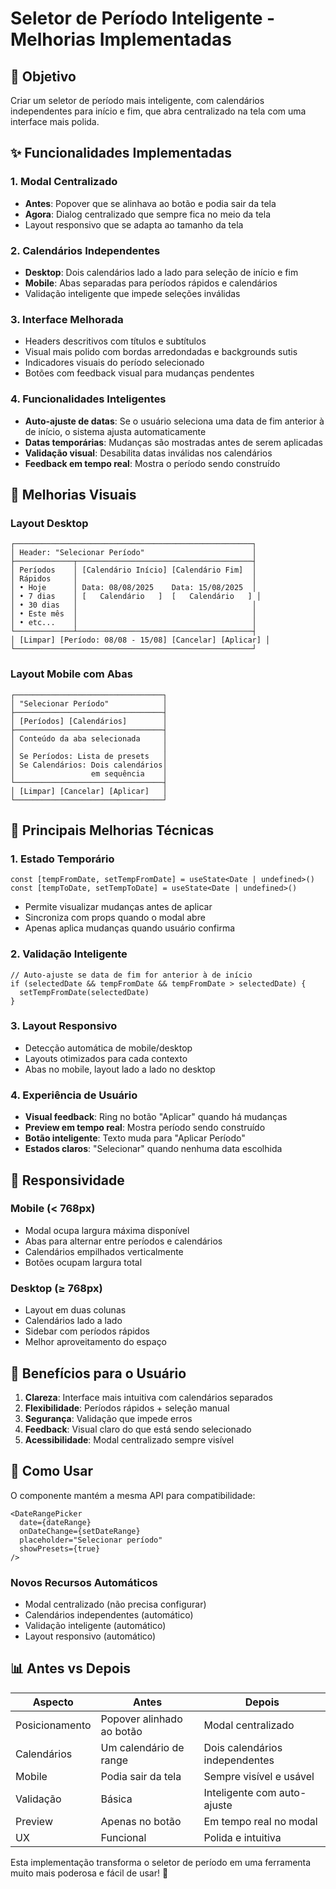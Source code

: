 # Seletor de Período Inteligente - Melhorias Implementadas

## 🎯 Objetivo
Criar um seletor de período mais inteligente, com calendários independentes para início e fim, que abra centralizado na tela com uma interface mais polida.

## ✨ Funcionalidades Implementadas

### 1. Modal Centralizado
- **Antes**: Popover que se alinhava ao botão e podia sair da tela
- **Agora**: Dialog centralizado que sempre fica no meio da tela
- Layout responsivo que se adapta ao tamanho da tela

### 2. Calendários Independentes
- **Desktop**: Dois calendários lado a lado para seleção de início e fim
- **Mobile**: Abas separadas para períodos rápidos e calendários
- Validação inteligente que impede seleções inválidas

### 3. Interface Melhorada
- Headers descritivos com títulos e subtítulos
- Visual mais polido com bordas arredondadas e backgrounds sutis
- Indicadores visuais do período selecionado
- Botões com feedback visual para mudanças pendentes

### 4. Funcionalidades Inteligentes
- **Auto-ajuste de datas**: Se o usuário seleciona uma data de fim anterior à de início, o sistema ajusta automaticamente
- **Datas temporárias**: Mudanças são mostradas antes de serem aplicadas
- **Validação visual**: Desabilita datas inválidas nos calendários
- **Feedback em tempo real**: Mostra o período sendo construído

## 🎨 Melhorias Visuais

### Layout Desktop
```
┌─────────────────────────────────────────────────────┐
│ Header: "Selecionar Período"                        │
├─────────────┬───────────────────────────────────────┤
│ Períodos    │ [Calendário Início] [Calendário Fim]  │
│ Rápidos     │                                       │
│ • Hoje      │ Data: 08/08/2025    Data: 15/08/2025  │
│ • 7 dias    │ [   Calendário   ]  [   Calendário   ] │
│ • 30 dias   │                                       │
│ • Este mês  │                                       │
│ • etc...    │                                       │
└─────────────┴───────────────────────────────────────┤
│ [Limpar] [Período: 08/08 - 15/08] [Cancelar] [Aplicar] │
└─────────────────────────────────────────────────────┘
```

### Layout Mobile com Abas
```
┌─────────────────────────────────┐
│ "Selecionar Período"            │
├─────────────────────────────────┤
│ [Períodos] [Calendários]        │
├─────────────────────────────────┤
│ Conteúdo da aba selecionada     │
│                                 │
│ Se Períodos: Lista de presets   │
│ Se Calendários: Dois calendários│
│                 em sequência    │
└─────────────────────────────────┤
│ [Limpar] [Cancelar] [Aplicar]   │
└─────────────────────────────────┘
```

## 🔧 Principais Melhorias Técnicas

### 1. Estado Temporário
```tsx
const [tempFromDate, setTempFromDate] = useState<Date | undefined>()
const [tempToDate, setTempToDate] = useState<Date | undefined>()
```
- Permite visualizar mudanças antes de aplicar
- Sincroniza com props quando o modal abre
- Apenas aplica mudanças quando usuário confirma

### 2. Validação Inteligente
```tsx
// Auto-ajuste se data de fim for anterior à de início
if (selectedDate && tempFromDate && tempFromDate > selectedDate) {
  setTempFromDate(selectedDate)
}
```

### 3. Layout Responsivo
- Detecção automática de mobile/desktop
- Layouts otimizados para cada contexto
- Abas no mobile, layout lado a lado no desktop

### 4. Experiência de Usuário
- **Visual feedback**: Ring no botão "Aplicar" quando há mudanças
- **Preview em tempo real**: Mostra período sendo construído
- **Botão inteligente**: Texto muda para "Aplicar Período"
- **Estados claros**: "Selecionar" quando nenhuma data escolhida

## 📱 Responsividade

### Mobile (< 768px)
- Modal ocupa largura máxima disponível
- Abas para alternar entre períodos e calendários
- Calendários empilhados verticalmente
- Botões ocupam largura total

### Desktop (≥ 768px)
- Layout em duas colunas
- Calendários lado a lado
- Sidebar com períodos rápidos
- Melhor aproveitamento do espaço

## 🎯 Benefícios para o Usuário

1. **Clareza**: Interface mais intuitiva com calendários separados
2. **Flexibilidade**: Períodos rápidos + seleção manual
3. **Segurança**: Validação que impede erros
4. **Feedback**: Visual claro do que está sendo selecionado
5. **Acessibilidade**: Modal centralizado sempre visível

## 🚀 Como Usar

O componente mantém a mesma API para compatibilidade:

```tsx
<DateRangePicker
  date={dateRange}
  onDateChange={setDateRange}
  placeholder="Selecionar período"
  showPresets={true}
/>
```

### Novos Recursos Automáticos
- Modal centralizado (não precisa configurar)
- Calendários independentes (automático)
- Validação inteligente (automático)
- Layout responsivo (automático)

## 📊 Antes vs Depois

| Aspecto | Antes | Depois |
|---------|-------|--------|
| Posicionamento | Popover alinhado ao botão | Modal centralizado |
| Calendários | Um calendário de range | Dois calendários independentes |
| Mobile | Podia sair da tela | Sempre visível e usável |
| Validação | Básica | Inteligente com auto-ajuste |
| Preview | Apenas no botão | Em tempo real no modal |
| UX | Funcional | Polida e intuitiva |

Esta implementação transforma o seletor de período em uma ferramenta muito mais poderosa e fácil de usar! 🎉
